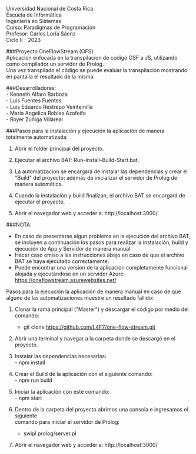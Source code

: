 Universidad Nacional de Costa Rica  <br />
Escuela de Informática  <br />
Ingeniería en Sistemas  <br />
Curso: Paradigmas de Programación  <br />
Profesor: Carlos Loría Sáenz  <br />
Ciclo II - 2023  <br />

###Proyecto OneFlowStream (OFS) <br />
    Aplicacion enfocada en la transpilacion de codigo OSF a JS, utilizando como compilador un servidor de Prolog. <br />
    Una vez transpilado el código se puede evaluar la transpilación mostrando en pantalla el resultado de la misma.

###Desarrolladores: <br />
    - Kenneth Alfaro Barboza <br />
    - Luis Fuentes Fuentes <br />
    - Luis Eduardo Restrepo Veintemilla <br />
    - Maria Angelica Robles Azofeifa <br />
    - Royer Zuñiga Villareal <br />


###Pasos para la instalación y ejecución la aplicación de manera totalmente automatizada:

1. Abrir el folder principal del proyecto.  <br />

2. Ejecutar el archivo BAT: Run-Install-Build-Start.bat.  <br />

3. La automatizacion se encargará de instalar las dependencias y crear el "Build" del proyecto; además de inicializar el servidor de Prolog de manera automática.  <br />

4. Cuando la instalación y build finalizan, el archivo BAT se encargará de ejecutar el proyecto.  <br />

5. Abrir el navegador web y acceder a: http://localhost:3000/  <br />

###NOTA: 
 - En caso de presentarse algun problema en la ejecución del archivo BAT, se incluyen a continuación los pasos para realizar la instalación, build y ejecución de App y Servidor de manera manual.
 - Hacer caso omiso a las instrucciones abajo en caso de que el archivo BAT se haya ejecutado correctamente.
 - Puede encontrar una version de la aplicacion completamente funcional alojada y ejecutándose en un servidor Azure: https://oneflowstream.azurewebsites.net/

Pasos para la ejecución la aplicación de manera manual en caso de que alguno de las automatizaciones muestre un resultado fallido:

1. Clonar la rama principal ("Master") y descargar el código por medio del comando:  <br />

	- git clone https://github.com/L4F7/one-flow-stream.git

2. Abrir una terminal y navegar a la carpeta donde se descargó en el proyecto.


3. Instalar las dependencias necesarias: <br />
          - npm install

4. Crear el Build de la aplicación con el siguiente comando: <br />
          - npm run build

5. Iniciar la aplicación con este comando: <br />
         - npm start

6. Dentro de la carpeta del proyecto abrimos una consola e ingresamos el siguiente <br />
   comando para iniciar el servidor de Prolog:  <br />
	 - swipl prolog/server.pl
    
8. Abrir el navegador web y acceder a: http://localhost:3000/
